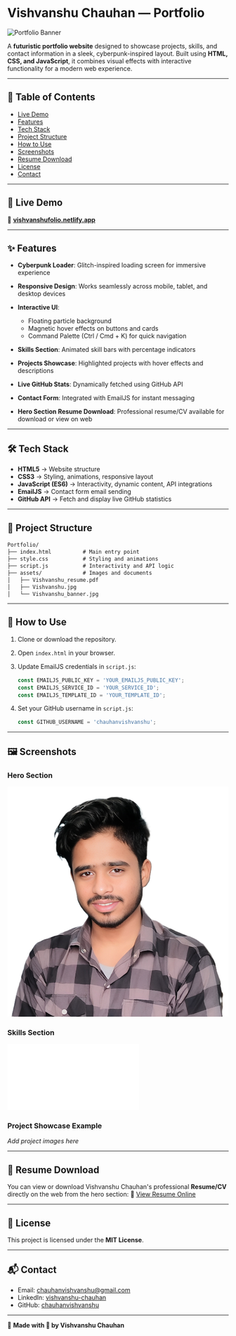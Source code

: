 # Vishvanshu Chauhan — Portfolio

![Portfolio Banner](assets/Vishvanshu_banner.jpg)

A **futuristic portfolio website** designed to showcase projects, skills, and contact information in a sleek, cyberpunk-inspired layout. Built using **HTML, CSS, and JavaScript**, it combines visual effects with interactive functionality for a modern web experience.

---

## 📑 Table of Contents

* [Live Demo](#🚀-live-demo)
* [Features](#✨-features)
* [Tech Stack](#🛠️-tech-stack)
* [Project Structure](#📂-project-structure)
* [How to Use](#📝-how-to-use)
* [Screenshots](#🖼️-screenshots)
* [Resume Download](#📄-resume-download)
* [License](#📜-license)
* [Contact](#📬-contact)

---

## 🚀 Live Demo

🔗 **[vishvanshufolio.netlify.app](https://vishvanshufolio.netlify.app/)**

---

## ✨ Features

* **Cyberpunk Loader**: Glitch-inspired loading screen for immersive experience
* **Responsive Design**: Works seamlessly across mobile, tablet, and desktop devices
* **Interactive UI**:

  * Floating particle background
  * Magnetic hover effects on buttons and cards
  * Command Palette (Ctrl / Cmd + K) for quick navigation
* **Skills Section**: Animated skill bars with percentage indicators
* **Projects Showcase**: Highlighted projects with hover effects and descriptions
* **Live GitHub Stats**: Dynamically fetched using GitHub API
* **Contact Form**: Integrated with EmailJS for instant messaging
* **Hero Section Resume Download**: Professional resume/CV available for download or view on web

---

## 🛠️ Tech Stack

* **HTML5** → Website structure
* **CSS3** → Styling, animations, responsive layout
* **JavaScript (ES6)** → Interactivity, dynamic content, API integrations
* **EmailJS** → Contact form email sending
* **GitHub API** → Fetch and display live GitHub statistics

---

## 📂 Project Structure

```
Portfolio/
├── index.html          # Main entry point
├── style.css           # Styling and animations
├── script.js           # Interactivity and API logic
├── assets/             # Images and documents
│   ├── Vishvanshu_resume.pdf
│   ├── Vishvanshu.jpg
│   └── Vishvanshu_banner.jpg
```

---

## 📝 How to Use

1. Clone or download the repository.
2. Open `index.html` in your browser.
3. Update EmailJS credentials in `script.js`:

   ```js
   const EMAILJS_PUBLIC_KEY = 'YOUR_EMAILJS_PUBLIC_KEY';
   const EMAILJS_SERVICE_ID = 'YOUR_SERVICE_ID';
   const EMAILJS_TEMPLATE_ID = 'YOUR_TEMPLATE_ID';
   ```
4. Set your GitHub username in `script.js`:

   ```js
   const GITHUB_USERNAME = 'chauhanvishvanshu';
   ```

---

## 🖼️ Screenshots

### Hero Section

![Hero Section](assets/Vishvanshu.jpg)

### Skills Section

![Skills Section](assets/Vishvanshu_resume.pdf)

### Project Showcase Example

*Add project images here*

---

## 📄 Resume Download

You can view or download Vishvanshu Chauhan's professional **Resume/CV** directly on the web from the hero section:
🔗 [View Resume Online](https://vishvanshufolio.netlify.app/assets/Vishvanshu_resume.pdf)

---

## 📜 License

This project is licensed under the **MIT License**.

---

## 📬 Contact

* Email: [chauhanvishvanshu@gmail.com](mailto:chauhanvishvanshu@gmail.com)
* LinkedIn: [vishvanshu-chauhan](https://www.linkedin.com/in/vishvanshu-chauhan)
* GitHub: [chauhanvishvanshu](https://github.com/chauhanvishvanshu)

---

🔗 **Made with 💖 by Vishvanshu Chauhan**
